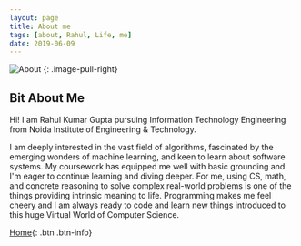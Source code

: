 ```yaml
---
layout: page
title: About me
tags: [about, Rahul, Life, me]
date: 2019-06-09
---
```


![About](https://raw.githubusercontent.com/RahulGuptaNitro/rahulguptanitro.github.io/master/about.jpg)
{: .image-pull-right}



## Bit About Me

Hi! I am Rahul Kumar Gupta pursuing Information Technology Engineering from Noida Institute of Engineering & Technology.


I am deeply interested in the vast field of algorithms, fascinated by the emerging wonders of machine learning, and keen to learn
about software systems. My coursework has equipped me well with basic grounding and I'm eager to continue learning and diving deeper. For me, using CS, math, and concrete reasoning to solve complex real-world
problems is one of the things providing intrinsic meaning to life.
Programming makes me feel cheery and I am always ready to code and learn new things introduced to this huge Virtual World of Computer Science.


 

      

[Home](https://rahulguptanitro.github.io){: .btn .btn-info}
